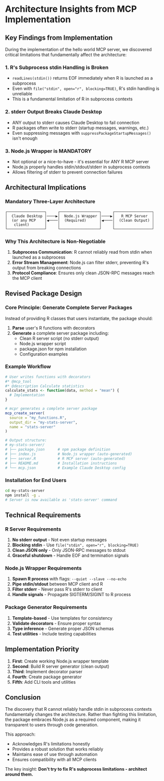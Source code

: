 # Architecture Insights from MCP Implementation

## Key Findings from Implementation

During the implementation of the hello world MCP server, we discovered critical limitations that fundamentally affect the architecture:

### 1. R's Subprocess stdin Handling is Broken

- `readLines(stdin())` returns EOF immediately when R is launched as a subprocess
- Even with `file("stdin", open="r", blocking=TRUE)`, R's stdin handling is unreliable
- This is a fundamental limitation of R in subprocess contexts

### 2. stderr Output Breaks Claude Desktop

- ANY output to stderr causes Claude Desktop to fail connection
- R packages often write to stderr (startup messages, warnings, etc.)
- Even suppressing messages with `suppressPackageStartupMessages()` isn't enough

### 3. Node.js Wrapper is MANDATORY

- Not optional or a nice-to-have - it's essential for ANY R MCP server
- Node.js properly handles stdin/stdout/stderr in subprocess contexts
- Allows filtering of stderr to prevent connection failures

## Architectural Implications

### Mandatory Three-Layer Architecture

```
┌─────────────────┐     ┌──────────────────┐     ┌─────────────────┐
│  Claude Desktop │────▶│  Node.js Wrapper │────▶│   R MCP Server  │
│  (or any MCP    │◀────│  (Required)      │◀────│  (Clean Output) │
│   client)       │     │                  │     │                 │
└─────────────────┘     └──────────────────┘     └─────────────────┘
```

### Why This Architecture is Non-Negotiable

1. **Subprocess Communication**: R cannot reliably read from stdin when launched as a subprocess
2. **Error Stream Management**: Node.js can filter stderr, preventing R's output from breaking connections
3. **Protocol Compliance**: Ensures only clean JSON-RPC messages reach the MCP client

## Revised Package Design

### Core Principle: Generate Complete Server Packages

Instead of providing R classes that users instantiate, the package should:

1. **Parse** user's R functions with decorators
2. **Generate** a complete server package including:
   - Clean R server script (no stderr output)
   - Node.js wrapper script
   - package.json for npm installation
   - Configuration examples

### Example Workflow

```r
# User writes functions with decorators
#* @mcp_tool
#* @description Calculate statistics
calculate_stats <- function(data, method = "mean") {
  # Implementation
}

# mcpr generates a complete server package
mcp_create_server(
  source = "my_functions.R",
  output_dir = "my-stats-server",
  name = "stats-server"
)

# Output structure:
# my-stats-server/
# ├── package.json      # npm package definition
# ├── index.js          # Node.js wrapper (auto-generated)
# ├── server.R          # R MCP server (auto-generated)
# ├── README.md         # Installation instructions
# └── mcp.json          # Example Claude Desktop config
```

### Installation for End Users

```bash
cd my-stats-server
npm install -g .
# Server is now available as 'stats-server' command
```

## Technical Requirements

### R Server Requirements

1. **No stderr output** - Not even startup messages
2. **Blocking stdin** - Use `file("stdin", open="r", blocking=TRUE)`
3. **Clean JSON only** - Only JSON-RPC messages to stdout
4. **Graceful shutdown** - Handle EOF and termination signals

### Node.js Wrapper Requirements

1. **Spawn R process** with flags: `--quiet --slave --no-echo`
2. **Pipe stdin/stdout** between MCP client and R
3. **Filter stderr** - Never pass R's stderr to client
4. **Handle signals** - Propagate SIGTERM/SIGINT to R process

### Package Generator Requirements

1. **Template-based** - Use templates for consistency
2. **Validate decorators** - Ensure proper syntax
3. **Type inference** - Generate proper JSON schemas
4. **Test utilities** - Include testing capabilities

## Implementation Priority

1. **First**: Create working Node.js wrapper template
2. **Second**: Build R server generator (clean output)
3. **Third**: Implement decorator parser
4. **Fourth**: Create package generator
5. **Fifth**: Add CLI tools and utilities

## Conclusion

The discovery that R cannot reliably handle stdin in subprocess contexts fundamentally changes the architecture. Rather than fighting this limitation, the package embraces Node.js as a required component, making it transparent to users through code generation.

This approach:
- Acknowledges R's limitations honestly
- Provides a robust solution that works reliably
- Maintains ease of use through automation
- Ensures compatibility with all MCP clients

The key insight: **Don't try to fix R's subprocess limitations - architect around them.**